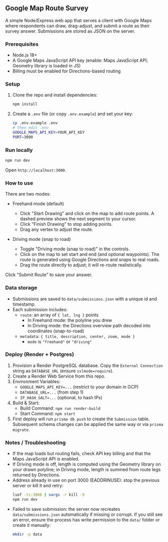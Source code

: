 ## Google Map Route Survey

A simple Node/Express web app that serves a client with Google Maps where respondents can draw, drag-adjust, and submit a route as their survey answer. Submissions are stored as JSON on the server.

### Prerequisites
- Node.js 18+
- A Google Maps JavaScript API key (enable: Maps JavaScript API; Geometry library is loaded in JS)
- Billing must be enabled for Directions-based routing

### Setup
1. Clone the repo and install dependencies:
   ```bash
   npm install
   ```
2. Create a `.env` file (or copy `.env.example`) and set your key:
   ```bash
   cp .env.example .env
   # then edit .env
   GOOGLE_MAPS_API_KEY=YOUR_API_KEY
   PORT=3000
   ```

### Run locally
```bash
npm run dev
```
Open `http://localhost:3000`.

### How to use
There are two modes:

- Freehand mode (default)
  - Click "Start Drawing" and click on the map to add route points. A dashed preview shows the next segment to your cursor.
  - Click "Finish Drawing" to stop adding points.
  - Drag any vertex to adjust the route.

- Driving mode (snap to road)
  - Toggle "Driving mode (snap to road)" in the controls.
  - Click on the map to set start and end (and optional waypoints). The route is generated using Google Directions and snaps to real roads.
  - Drag the route directly to adjust; it will re-route realistically.

Click "Submit Route" to save your answer.

### Data storage
- Submissions are saved to `data/submissions.json` with a unique id and timestamp.
- Each submission includes:
  - `route`: an array of `{ lat, lng }` points
    - In Freehand mode: the polyline you drew
    - In Driving mode: the Directions overview path decoded into coordinates (snap-to-road)
  - `metadata`: `{ title, description, center, zoom, mode }`
    - `mode` is `"freehand"` or `"driving"`

### Deploy (Render + Postgres)
1. Provision a Render PostgreSQL database. Copy the `External Connection` string as `DATABASE_URL` (ensure `sslmode=require`).
2. Create a Render Web Service from this repo.
3. Environment Variables:
   - `GOOGLE_MAPS_API_KEY=...` (restrict to your domain in GCP)
   - `DATABASE_URL=...` (from step 1)
   - `IP_HASH_SALT=...` (optional, to hash IPs)
4. Build & Start:
   - Build Command: `npm run render-build`
   - Start Command: `npm start`
5. First deploy will run `prisma db push` to create the `Submission` table. Subsequent schema changes can be applied the same way or via `prisma migrate`.

### Notes / Troubleshooting
- If the map loads but routing fails, check API key billing and that the Maps JavaScript API is enabled.
- If Driving mode is off, length is computed using the Geometry library on your drawn polyline; in Driving mode, length is summed from route legs returned by Directions.
- Address already in use on port 3000 (EADDRINUSE): stop the previous server or kill it and retry:
  ```bash
  lsof -ti:3000 | xargs -r kill -9
  npm run dev
  ```
- Failed to save submission: the server now recreates `data/submissions.json` automatically if missing or corrupt. If you still see an error, ensure the process has write permission to the `data/` folder or create it manually:
  ```bash
  mkdir -p data
  ```
